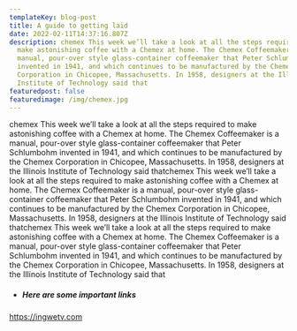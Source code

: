 ```yaml
---
templateKey: blog-post
title: A guide to getting laid
date: 2022-02-11T14:37:16.807Z
description: chemex This week we’ll take a look at all the steps required to
  make astonishing coffee with a Chemex at home. The Chemex Coffeemaker is a
  manual, pour-over style glass-container coffeemaker that Peter Schlumbohm
  invented in 1941, and which continues to be manufactured by the Chemex
  Corporation in Chicopee, Massachusetts. In 1958, designers at the Illinois
  Institute of Technology said that
featuredpost: false
featuredimage: /img/chemex.jpg
---
```

chemex This week we’ll take a look at all the steps required to make astonishing coffee with a Chemex at home. The Chemex Coffeemaker is a manual, pour-over style glass-container coffeemaker that Peter Schlumbohm invented in 1941, and which continues to be manufactured by the Chemex Corporation in Chicopee, Massachusetts. In 1958, designers at the Illinois Institute of Technology said thatchemex This week we’ll take a look at all the steps required to make astonishing coffee with a Chemex at home. The Chemex Coffeemaker is a manual, pour-over style glass-container coffeemaker that Peter Schlumbohm invented in 1941, and which continues to be manufactured by the Chemex Corporation in Chicopee, Massachusetts. In 1958, designers at the Illinois Institute of Technology said thatchemex This week we’ll take a look at all the steps required to make astonishing coffee with a Chemex at home. The Chemex Coffeemaker is a manual, pour-over style glass-container coffeemaker that Peter Schlumbohm invented in 1941, and which continues to be manufactured by the Chemex Corporation in Chicopee, Massachusetts. In 1958, designers at the Illinois Institute of Technology said that 

* ##### Here are some important links

<https://ingwetv.com>